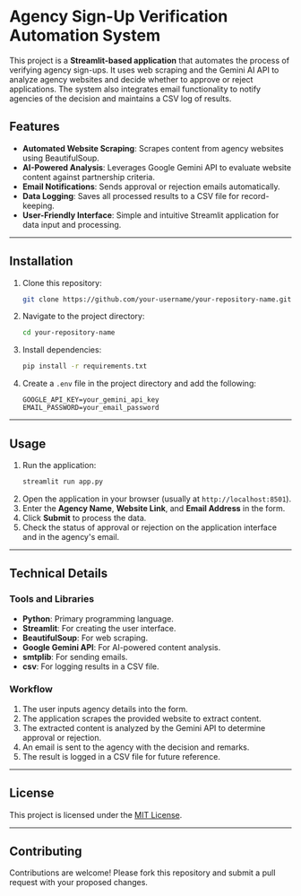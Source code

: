 # Agency Sign-Up Verification Automation System

This project is a **Streamlit-based application** that automates the process of verifying agency sign-ups. It uses web scraping and the Gemini AI API to analyze agency websites and decide whether to approve or reject applications. The system also integrates email functionality to notify agencies of the decision and maintains a CSV log of results.

## Features

- **Automated Website Scraping**: Scrapes content from agency websites using BeautifulSoup.
- **AI-Powered Analysis**: Leverages Google Gemini API to evaluate website content against partnership criteria.
- **Email Notifications**: Sends approval or rejection emails automatically.
- **Data Logging**: Saves all processed results to a CSV file for record-keeping.
- **User-Friendly Interface**: Simple and intuitive Streamlit application for data input and processing.

---

## Installation

1. Clone this repository:
    ```bash
    git clone https://github.com/your-username/your-repository-name.git
    ```
2. Navigate to the project directory:
    ```bash
    cd your-repository-name
    ```
3. Install dependencies:
    ```bash
    pip install -r requirements.txt
    ```
4. Create a `.env` file in the project directory and add the following:
    ```env
    GOOGLE_API_KEY=your_gemini_api_key
    EMAIL_PASSWORD=your_email_password
    ```

---

## Usage

1. Run the application:
    ```bash
    streamlit run app.py
    ```
2. Open the application in your browser (usually at `http://localhost:8501`).
3. Enter the **Agency Name**, **Website Link**, and **Email Address** in the form.
4. Click **Submit** to process the data.
5. Check the status of approval or rejection on the application interface and in the agency's email.

---

## Technical Details

### Tools and Libraries

- **Python**: Primary programming language.
- **Streamlit**: For creating the user interface.
- **BeautifulSoup**: For web scraping.
- **Google Gemini API**: For AI-powered content analysis.
- **smtplib**: For sending emails.
- **csv**: For logging results in a CSV file.

### Workflow

1. The user inputs agency details into the form.
2. The application scrapes the provided website to extract content.
3. The extracted content is analyzed by the Gemini API to determine approval or rejection.
4. An email is sent to the agency with the decision and remarks.
5. The result is logged in a CSV file for future reference.

---
## License

This project is licensed under the [MIT License](LICENSE).

---

## Contributing

Contributions are welcome! Please fork this repository and submit a pull request with your proposed changes.


